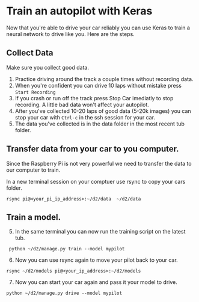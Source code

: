 # Train an autopilot with Keras

Now that you're able to drive your car reliably you can use Keras to train a
neural network to drive like you. Here are the steps.

## Collect Data

Make sure you collect good data. 

1. Practice driving around the track a couple times without recording data.
2. When you're confident you can drive 10 laps without mistake press `Start Recording`
3. If you crash or run off the track press Stop Car imediatly to stop recording. 
A little bad data won't affect your autopilot. 
4. After you've collected 10-20 laps of good data (5-20k images) you can stop 
your car with `Ctrl-c` in the ssh session for your car.
5. The data you've collected is in the data folder in the most recent tub folder.


## Transfer data from your car to you computer. 

Since the Raspberry Pi is not very powerful we need to transfer the data
to our computer to train. 

In a new terminal session on your comptuer use rsync to copy your cars 
folder. 
```
rsync pi@<your_pi_ip_address>:~/d2/data  ~/d2/data
```


## Train a model.
5. In the same terminal you can now run the training script on the latest tub.
```
 python ~/d2/manage.py train --model mypilot
```

6. Now you can use rsync again to move your pilot back to your car. 
```
rsync ~/d2/models pi@<your_ip_address>:~/d2/models
```

7. Now you can start your car again and pass it your model to drive.
```
python ~/d2/manage.py drive --model mypilot
